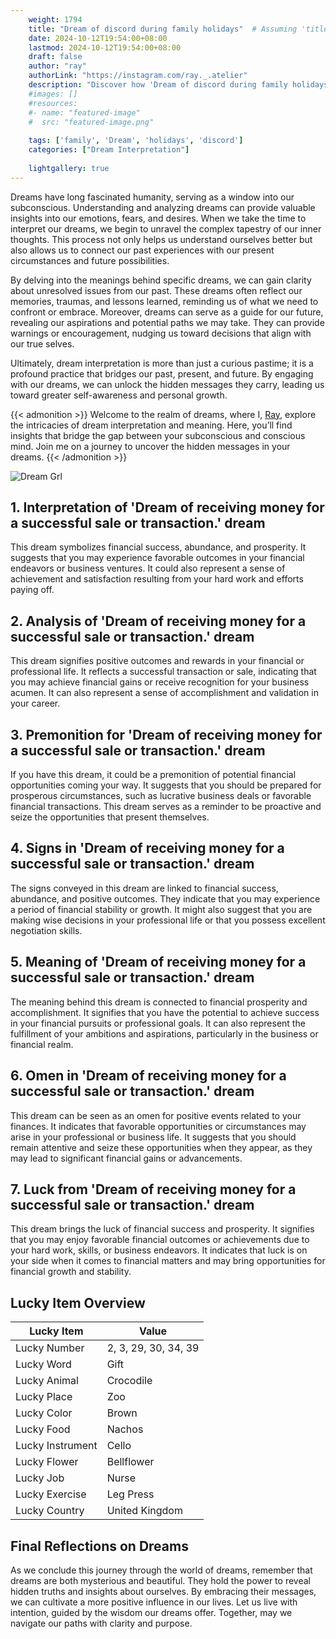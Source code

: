 ```yaml
---
    weight: 1794
    title: "Dream of discord during family holidays"  # Assuming 'title' column exists
    date: 2024-10-12T19:54:00+08:00
    lastmod: 2024-10-12T19:54:00+08:00
    draft: false
    author: "ray"
    authorLink: "https://instagram.com/ray._.atelier"
    description: "Discover how 'Dream of discord during family holidays' can interpret your future and uncover its significant meanings in your life."
    #images: []
    #resources:
    #- name: "featured-image"
    #  src: "featured-image.png"
    
    tags: ['family', 'Dream', 'holidays', 'discord']
    categories: ["Dream Interpretation"]
    
    lightgallery: true
---
```

    
Dreams have long fascinated humanity, serving as a window into our subconscious. Understanding and analyzing dreams can provide valuable insights into our emotions, fears, and desires. When we take the time to interpret our dreams, we begin to unravel the complex tapestry of our inner thoughts. This process not only helps us understand ourselves better but also allows us to connect our past experiences with our present circumstances and future possibilities.

By delving into the meanings behind specific dreams, we can gain clarity about unresolved issues from our past. These dreams often reflect our memories, traumas, and lessons learned, reminding us of what we need to confront or embrace. Moreover, dreams can serve as a guide for our future, revealing our aspirations and potential paths we may take. They can provide warnings or encouragement, nudging us toward decisions that align with our true selves.

Ultimately, dream interpretation is more than just a curious pastime; it is a profound practice that bridges our past, present, and future. By engaging with our dreams, we can unlock the hidden messages they carry, leading us toward greater self-awareness and personal growth.

{{< admonition >}}
Welcome to the realm of dreams, where I, [Ray](https://instagram.com/ray._.atelier), explore the intricacies of dream interpretation and meaning. Here, you’ll find insights that bridge the gap between your subconscious and conscious mind. Join me on a journey to uncover the hidden messages in your dreams.
{{< /admonition >}}

![Dream Grl](https://cdn.pixabay.com/photo/2017/11/02/03/35/gothic-2910057_1280.jpg "Dream Grl")

## 1. Interpretation of 'Dream of receiving money for a successful sale or transaction.' dream

This dream symbolizes financial success, abundance, and prosperity. It suggests that you may experience favorable outcomes in your financial endeavors or business ventures. It could also represent a sense of achievement and satisfaction resulting from your hard work and efforts paying off.

## 2. Analysis of 'Dream of receiving money for a successful sale or transaction.' dream

This dream signifies positive outcomes and rewards in your financial or professional life. It reflects a successful transaction or sale, indicating that you may achieve financial gains or receive recognition for your business acumen. It can also represent a sense of accomplishment and validation in your career.

## 3. Premonition for 'Dream of receiving money for a successful sale or transaction.' dream

If you have this dream, it could be a premonition of potential financial opportunities coming your way. It suggests that you should be prepared for prosperous circumstances, such as lucrative business deals or favorable financial transactions. This dream serves as a reminder to be proactive and seize the opportunities that present themselves.

## 4. Signs in 'Dream of receiving money for a successful sale or transaction.' dream

The signs conveyed in this dream are linked to financial success, abundance, and positive outcomes. They indicate that you may experience a period of financial stability or growth. It might also suggest that you are making wise decisions in your professional life or that you possess excellent negotiation skills.

## 5. Meaning of 'Dream of receiving money for a successful sale or transaction.' dream

The meaning behind this dream is connected to financial prosperity and accomplishment. It signifies that you have the potential to achieve success in your financial pursuits or professional goals. It can also represent the fulfillment of your ambitions and aspirations, particularly in the business or financial realm.

## 6. Omen in 'Dream of receiving money for a successful sale or transaction.' dream

This dream can be seen as an omen for positive events related to your finances. It indicates that favorable opportunities or circumstances may arise in your professional or business life. It suggests that you should remain attentive and seize these opportunities when they appear, as they may lead to significant financial gains or advancements.

## 7. Luck from 'Dream of receiving money for a successful sale or transaction.' dream

This dream brings the luck of financial success and prosperity. It signifies that you may enjoy favorable financial outcomes or achievements due to your hard work, skills, or business endeavors. It indicates that luck is on your side when it comes to financial matters and may bring opportunities for financial growth and stability.

## Lucky Item Overview
| Lucky Item          | Value              |
|---------------|--------------------|
| Lucky Number        | 2, 3, 29, 30, 34, 39  |
| Lucky Word          | Gift |
| Lucky Animal        | Crocodile |
| Lucky Place         | Zoo     |
| Lucky Color         | Brown     |
| Lucky Food          | Nachos      |
| Lucky Instrument    | Cello |
| Lucky Flower        | Bellflower    |
| Lucky Job           | Nurse       |
| Lucky Exercise      | Leg Press  |
| Lucky Country       | United Kingdom    |


##  Final Reflections on Dreams

As we conclude this journey through the world of dreams, remember that dreams are both mysterious and beautiful. They hold the power to reveal hidden truths and insights about ourselves. By embracing their messages, we can cultivate a more positive influence in our lives. Let us live with intention, guided by the wisdom our dreams offer. Together, may we navigate our paths with clarity and purpose.
